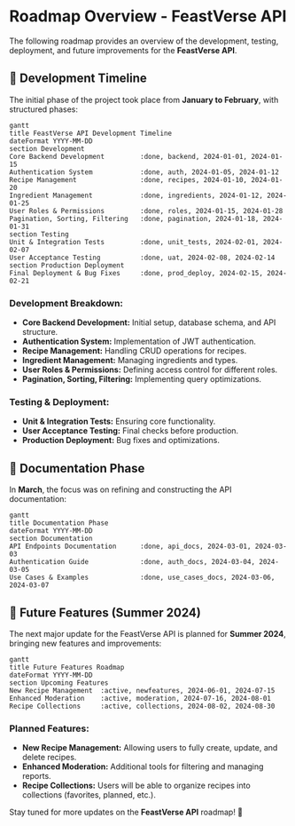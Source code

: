 # Roadmap Overview - FeastVerse API

The following roadmap provides an overview of the development, testing, deployment, and future improvements for the **FeastVerse API**.

## 📅 Development Timeline
The initial phase of the project took place from **January to February**, with structured phases:

```mermaid
gantt
title FeastVerse API Development Timeline
dateFormat YYYY-MM-DD
section Development
Core Backend Development         :done, backend, 2024-01-01, 2024-01-15
Authentication System            :done, auth, 2024-01-05, 2024-01-12
Recipe Management                :done, recipes, 2024-01-10, 2024-01-20
Ingredient Management            :done, ingredients, 2024-01-12, 2024-01-25
User Roles & Permissions         :done, roles, 2024-01-15, 2024-01-28
Pagination, Sorting, Filtering   :done, pagination, 2024-01-18, 2024-01-31
section Testing
Unit & Integration Tests         :done, unit_tests, 2024-02-01, 2024-02-07
User Acceptance Testing          :done, uat, 2024-02-08, 2024-02-14
section Production Deployment
Final Deployment & Bug Fixes     :done, prod_deploy, 2024-02-15, 2024-02-21
```

### Development Breakdown:
- **Core Backend Development:** Initial setup, database schema, and API structure.
- **Authentication System:** Implementation of JWT authentication.
- **Recipe Management:** Handling CRUD operations for recipes.
- **Ingredient Management:** Managing ingredients and types.
- **User Roles & Permissions:** Defining access control for different roles.
- **Pagination, Sorting, Filtering:** Implementing query optimizations.

### Testing & Deployment:
- **Unit & Integration Tests:** Ensuring core functionality.
- **User Acceptance Testing:** Final checks before production.
- **Production Deployment:** Bug fixes and optimizations.

## 📖 Documentation Phase
In **March**, the focus was on refining and constructing the API documentation:

```mermaid
gantt
title Documentation Phase
dateFormat YYYY-MM-DD
section Documentation
API Endpoints Documentation      :done, api_docs, 2024-03-01, 2024-03-03
Authentication Guide             :done, auth_docs, 2024-03-04, 2024-03-05
Use Cases & Examples             :done, use_cases_docs, 2024-03-06, 2024-03-07
```

## 🚀 Future Features (Summer 2024)
The next major update for the FeastVerse API is planned for **Summer 2024**, bringing new features and improvements:

```mermaid
gantt
title Future Features Roadmap
dateFormat YYYY-MM-DD
section Upcoming Features
New Recipe Management  :active, newfeatures, 2024-06-01, 2024-07-15
Enhanced Moderation    :active, moderation, 2024-07-16, 2024-08-01
Recipe Collections     :active, collections, 2024-08-02, 2024-08-30
```

### Planned Features:
- **New Recipe Management:** Allowing users to fully create, update, and delete recipes.
- **Enhanced Moderation:** Additional tools for filtering and managing reports.
- **Recipe Collections:** Users will be able to organize recipes into collections (favorites, planned, etc.).

Stay tuned for more updates on the **FeastVerse API** roadmap! 🚀